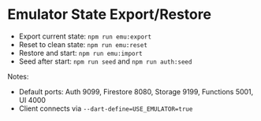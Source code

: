 # Emulator State Export/Restore

- Export current state: `npm run emu:export`
- Reset to clean state: `npm run emu:reset`
- Restore and start: `npm run emu:import`
- Seed after start: `npm run seed` and `npm run auth:seed`

Notes:
- Default ports: Auth 9099, Firestore 8080, Storage 9199, Functions 5001, UI 4000
- Client connects via `--dart-define=USE_EMULATOR=true`


